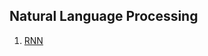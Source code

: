 ## Natural Language Processing

1. [RNN](https://github.com/SharathHebbar/PyTorch-Tutorials/blob/master/Natural%20Language%20Processing/RNNs.ipynb)